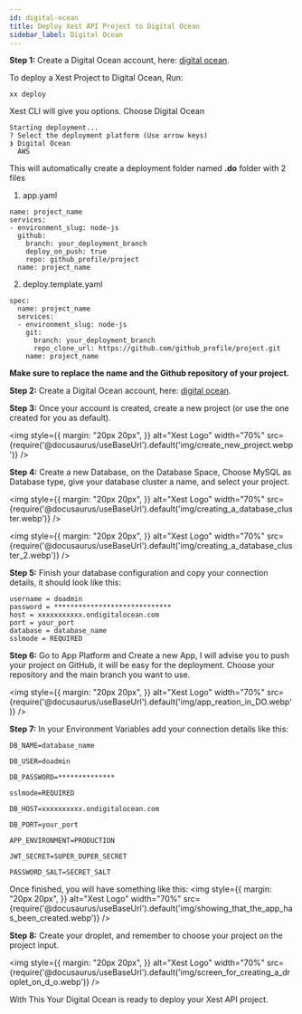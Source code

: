 ```yaml
---
id: digital-ocean
title: Deploy Xest API Project to Digital Ocean
sidebar_label: Digital Ocean
---
```


**Step 1:** Create a Digital Ocean account, here: [digital ocean](https://cloud.digitalocean.com/registrations/new).

To deploy a Xest Project to Digital Ocean, Run: 

```
xx deploy
```

Xest CLI will give you options. Choose Digital Ocean

```
Starting deployment...
? Select the deployment platform (Use arrow keys)
❯ Digital Ocean
  AWS
```
This will automatically create a deployment folder named  **.do** folder with 2 files
1. app.yaml
```
name: project_name
services:
- environment_slug: node-js
  github:
    branch: your_deployment_branch
    deploy_on_push: true
    repo: github_profile/project
  name: project_name
```

2. deploy.template.yaml
```
spec:
  name: project_name
  services:
  - environment_slug: node-js
    git:
      branch: your_deployment_branch
      repo_clone_url: https://github.com/github_profile/project.git
    name: project_name
```
**Make sure to replace the name and the Github repository of your project.**

**Step 2:** Create a Digital Ocean account, here: [digital ocean](https://cloud.digitalocean.com/login).

**Step 3:** Once your account is created, create a new project (or use the one created for you as default).

<img style={{ margin: "20px 20px", }} 
    alt="Xest Logo" 
    width="70%"
    src={require('@docusaurus/useBaseUrl').default('img/create_new_project.webp')}
/>

**Step 4:** Create a new Database, on the Database Space, Choose MySQL as Database type, give your database cluster a name, and select your project.

<img style={{ margin: "20px 20px", }} 
    alt="Xest Logo" 
    width="70%"
    src={require('@docusaurus/useBaseUrl').default('img/creating_a_database_cluster.webp')}
/>

<img style={{ margin: "20px 20px", }} 
    alt="Xest Logo"
    width="70%"
    src={require('@docusaurus/useBaseUrl').default('img/creating_a_database_cluster_2.webp')}
/>

**Step 5:** Finish your database configuration and copy your connection details, it should look like this:

```
username = doadmin
password = *****************************
host = xxxxxxxxxxx.ondigitalocean.com
port = your_port
database = database_name
sslmode = REQUIRED
```

**Step 6:** Go to App Platform and Create a new App, I will advise you to push your project on GitHub, it will be easy for the deployment.
Choose your repository and the main branch you want to use.

<img style={{ margin: "20px 20px", }} 
    alt="Xest Logo"
    width="70%"
    src={require('@docusaurus/useBaseUrl').default('img/app_reation_in_DO.webp')}
/>

**Step 7:** In your Environment Variables add your connection details like this:

```
DB_NAME=database_name

DB_USER=doadmin

DB_PASSWORD=**************

sslmode=REQUIRED

DB_HOST=xxxxxxxxxx.ondigitalocean.com

DB_PORT=your_port

APP_ENVIRONMENT=PRODUCTION

JWT_SECRET=SUPER_DUPER_SECRET

PASSWORD_SALT=SECRET_SALT
```

Once finished, you will have something like this:
<img style={{ margin: "20px 20px", }} 
    alt="Xest Logo"
    width="70%"
    src={require('@docusaurus/useBaseUrl').default('img/showing_that_the_app_has_been_created.webp')}
/>

**Step 8:** Create your droplet, and remember to choose your project on the project input.

<img style={{ margin: "20px 20px", }} 
    alt="Xest Logo"
    width="70%"
    src={require('@docusaurus/useBaseUrl').default('img/screen_for_creating_a_droplet_on_d_o.webp')}
/>

With This Your Digital Ocean is ready to deploy your Xest API project.